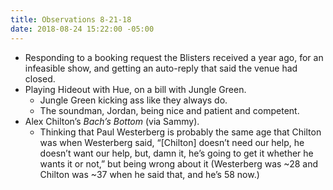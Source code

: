 ```yaml
---
title: Observations 8-21-18
date: 2018-08-24 15:22:00 -05:00
---
```


- Responding to a booking request the Blisters received a year ago, for an infeasible show, and getting an auto-reply that said the venue had closed.
- Playing Hideout with Hue, on a bill with Jungle Green.
	- Jungle Green kicking ass like they always do.
	- The soundman, Jordan, being nice and patient and competent.
- Alex Chilton’s *Bach’s Bottom* (via Sammy).
	- Thinking that Paul Westerberg is probably the same age that Chilton was when Westerberg said, “[Chilton] doesn’t need our help, he doesn’t want our help, but, damn it, he’s going to get it whether he wants it or not,” but being wrong about it (Westerberg was ~28 and Chilton was ~37 when he said that, and he’s 58 now.)
